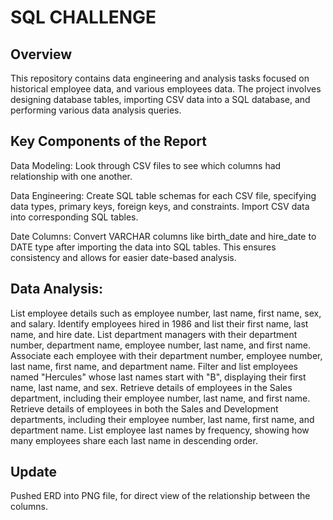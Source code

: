 # **SQL CHALLENGE**

## **Overview**
This repository contains data engineering and analysis tasks focused on historical employee data, and various employees data. The project involves designing database tables, importing CSV data into a SQL database, and performing various data analysis queries.

## **Key Components of the Report**
Data Modeling: Look through CSV files to see which columns had relationship with one another.

Data Engineering: Create SQL table schemas for each CSV file, specifying data types, primary keys, foreign keys, and constraints. Import CSV data into corresponding SQL tables.

Date Columns: Convert VARCHAR columns like birth_date and hire_date to DATE type after importing the data into SQL tables. This ensures consistency and allows for easier date-based analysis.

## **Data Analysis:**
List employee details such as employee number, last name, first name, sex, and salary.
Identify employees hired in 1986 and list their first name, last name, and hire date.
List department managers with their department number, department name, employee number, last name, and first name.
Associate each employee with their department number, employee number, last name, first name, and department name.
Filter and list employees named "Hercules" whose last names start with "B", displaying their first name, last name, and sex.
Retrieve details of employees in the Sales department, including their employee number, last name, and first name.
Retrieve details of employees in both the Sales and Development departments, including their employee number, last name, first name, and department name.
List employee last names by frequency, showing how many employees share each last name in descending order.

## **Update**
Pushed ERD into PNG file, for direct view of the relationship between the columns.
